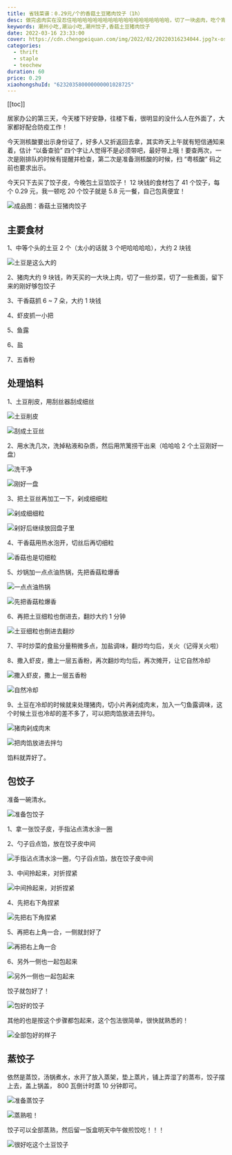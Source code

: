 ```yaml
---
title: 省钱菜谱：0.29元/个的香菇土豆猪肉饺子（1h）
desc: 做完卤肉实在没忍住哈哈哈哈哈哈哈哈哈哈哈哈哈哈哈哈哈哈哈，切了一块卤肉，吃个宵夜！！！这个点最好的搭配就是潮汕粿汁了！！！
keywords: 潮州小吃,潮汕小吃,潮州饺子,香菇土豆猪肉饺子
date: 2022-03-16 23:33:00
cover: https://cdn.chengpeiquan.com/img/2022/02/20220316234044.jpg?x-oss-process=image/interlace,1
categories:
  - thrift
  - staple
  - teochew
duration: 60
price: 0.29
xiaohongshuId: "623203580000000001028725"
---
```


[[toc]]

居家办公的第三天，今天楼下好安静，往楼下看，很明显的没什么人在外面了，大家都好配合防疫工作！

今天测核酸要出示身份证了，好多人又折返回去拿，其实昨天上午就有短信通知来着，估计 “以备查验” 四个字让人觉得不是必须带吧，最好带上哦！要查两次，一次是刚排队的时候有提醒并检查，第二次是准备测核酸的时候，扫 “粤核酸” 码之前也要求出示。

今天只下去买了饺子皮，今晚包土豆馅饺子！ 12 块钱的食材包了 41 个饺子，每个 0.29 元，我一顿吃 20 个饺子就是 5.8 元一餐，自己包真便宜！

![成品图：香菇土豆猪肉饺子](https://cdn.chengpeiquan.com/img/2022/02/20220316234142.jpg?x-oss-process=image/interlace,1)

## 主要食材

1、中等个头的土豆 2 个（太小的话就 3 个吧哈哈哈哈），大约 2 块钱

![土豆是这么大的](https://cdn.chengpeiquan.com/img/2022/02/20220316234137.jpg?x-oss-process=image/interlace,1)

2、猪肉大约 9 块钱，昨天买的一大块上肉，切了一些炒菜，切了一些煮面，留下来的刚好够包饺子

3、干香菇抓 6 ~ 7 朵，大约 1 块钱

4、虾皮抓一小把

5、鱼露

6、盐

7、五香粉

## 处理馅料

1、土豆削皮，用刮丝器刮成细丝

![土豆削皮](https://cdn.chengpeiquan.com/img/2022/02/20220316234138.jpg?x-oss-process=image/interlace,1)

![刮成土豆丝](https://cdn.chengpeiquan.com/img/2022/02/20220316234139.jpg?x-oss-process=image/interlace,1)

2、用水洗几次，洗掉粘液和杂质，然后用笊篱捞干出来（哈哈哈 2 个土豆刚好一盘）

![洗干净](https://cdn.chengpeiquan.com/img/2022/02/20220316234140.jpg?x-oss-process=image/interlace,1)

![刚好一盘](https://cdn.chengpeiquan.com/img/2022/02/20220316234202.jpg?x-oss-process=image/interlace,1)

3、把土豆丝再加工一下，剁成细细粒

![剁成细细粒](https://cdn.chengpeiquan.com/img/2022/02/20220316234150.jpg?x-oss-process=image/interlace,1)

![剁好后继续放回盘子里](https://cdn.chengpeiquan.com/img/2022/02/20220316234151.jpg?x-oss-process=image/interlace,1)

4、干香菇用热水泡开，切丝后再切细粒

![香菇也是切细粒](https://cdn.chengpeiquan.com/img/2022/02/20220316234152.jpg?x-oss-process=image/interlace,1)

5、炒锅加一点点油热锅，先把香菇粒爆香

![一点点油热锅](https://cdn.chengpeiquan.com/img/2022/02/20220316234153.jpg?x-oss-process=image/interlace,1)

![先把香菇粒爆香](https://cdn.chengpeiquan.com/img/2022/02/20220316234154.jpg?x-oss-process=image/interlace,1)

6、再把土豆细粒也倒进去，翻炒大约 1 分钟

![土豆细粒也倒进去翻炒](https://cdn.chengpeiquan.com/img/2022/02/20220316234155.jpg?x-oss-process=image/interlace,1)

7、平时炒菜的食盐分量稍微多点，加盐调味，翻炒均匀后，关火（记得关火啦）

8、撒入虾皮，撒上一层五香粉，再次翻炒均匀后，再次摊开，让它自然冷却

![撒入虾皮，撒上一层五香粉](https://cdn.chengpeiquan.com/img/2022/02/20220316234156.jpg?x-oss-process=image/interlace,1)

![自然冷却](https://cdn.chengpeiquan.com/img/2022/02/20220316234157.jpg?x-oss-process=image/interlace,1)

9、土豆在冷却的时候就来处理猪肉，切小片再剁成肉末，加入一勺鱼露调味，这个时候土豆也冷却的差不多了，可以把肉馅放进去拌匀。

![猪肉剁成肉末](https://cdn.chengpeiquan.com/img/2022/02/20220316234158.jpg?x-oss-process=image/interlace,1)

![把肉馅放进去拌匀](https://cdn.chengpeiquan.com/img/2022/02/20220316234159.jpg?x-oss-process=image/interlace,1)

馅料就弄好了。

## 包饺子

准备一碗清水。

![准备包饺子](https://cdn.chengpeiquan.com/img/2022/02/20220316234200.jpg?x-oss-process=image/interlace,1)

1、拿一张饺子皮，手指沾点清水涂一圈

2、勺子舀点馅，放在饺子皮中间

![手指沾点清水涂一圈，勺子舀点馅，放在饺子皮中间](https://cdn.chengpeiquan.com/img/2022/02/20220316234201.jpg?x-oss-process=image/interlace,1)

3、中间拎起来，对折捏紧

![中间拎起来，对折捏紧](https://cdn.chengpeiquan.com/img/2022/02/20220316234143.jpg?x-oss-process=image/interlace,1)

4、先把右下角捏紧

![先把右下角捏紧](https://cdn.chengpeiquan.com/img/2022/02/20220316234144.jpg?x-oss-process=image/interlace,1)

5、再把右上角一合，一侧就封好了

![再把右上角一合](https://cdn.chengpeiquan.com/img/2022/02/20220316234145.jpg?x-oss-process=image/interlace,1)

6、另外一侧也一起包起来

![另外一侧也一起包起来](https://cdn.chengpeiquan.com/img/2022/02/20220316234146.jpg?x-oss-process=image/interlace,1)

饺子就包好了！

![包好的饺子](https://cdn.chengpeiquan.com/img/2022/02/20220316234147.jpg?x-oss-process=image/interlace,1)

其他的也是按这个步骤都包起来，这个包法很简单，很快就熟悉的！

![全部包好的样子](https://cdn.chengpeiquan.com/img/2022/02/20220316234148.jpg?x-oss-process=image/interlace,1)

## 蒸饺子

依然是蒸饺，汤锅煮水，水开了放入蒸架，垫上蒸片，铺上弄湿了的蒸布，饺子摆上去，盖上锅盖， 800 瓦倒计时蒸 10 分钟即可。

![准备蒸饺子](https://cdn.chengpeiquan.com/img/2022/02/20220316234149.jpg?x-oss-process=image/interlace,1)

![蒸熟啦！](https://cdn.chengpeiquan.com/img/2022/02/20220316234141.jpg?x-oss-process=image/interlace,1)

饺子可以全部蒸熟，然后留一饭盒明天中午做煎饺吃！！！

![很好吃这个土豆饺子](https://cdn.chengpeiquan.com/img/2022/02/20220316234142.jpg?x-oss-process=image/interlace,1)
